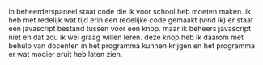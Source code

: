 in beheerderspaneel staat code die ik voor school heb moeten maken. ik heb met redelijk wat tijd erin een redelijke code
gemaakt (vind ik) er staat een javascript bestand tussen voor een knop. maar ik beheers javascript niet en dat zou ik wel graag willen leren.
deze knop heb ik daarom met behulp van docenten in het programma kunnen krijgen en het programma er wat mooier eruit heb laten zien.
